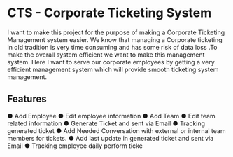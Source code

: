 # CTS - Corporate Ticketing System

I want to make this project for the purpose of making a Corporate Ticketing
Management system easier. We know that managing a Corporate ticketing in old
tradition is very time consuming and has some risk of data loss .To make the overall
system efficient we want to make this management system. Here I want to serve
our corporate employees by getting a very efficient management system which will
provide smooth ticketing system management.

## Features
● Add Employee
● Edit employee information
● Add Team
● Edit team related information
● Generate Ticket and sent via Email
● Tracking generated ticket
● Add Needed Conversation with external or internal team members for tickets.
● Add last update in generated ticket and sent via Email
● Tracking employee daily perform ticke

